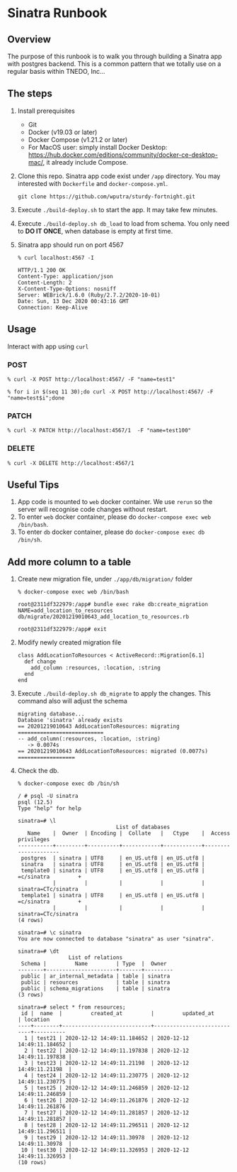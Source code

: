 # Sinatra Runbook


## Overview
The purpose of this runbook is to walk you through building a Sinatra app with postgres backend. This is a common pattern that we totally use on a regular basis within TNEDO, Inc...


## The steps
1. Install prerequisites
    * Git
    * Docker (v19.03 or later)
    * Docker Compose (v1.21.2 or later)
    * For MacOS user: simply install Docker Desktop: https://hub.docker.com/editions/community/docker-ce-desktop-mac/, it already include Compose.

2. Clone this repo. Sinatra app code exist under `/app` directory. You may interested with `Dockerfile` and `docker-compose.yml`.
   ```
   git clone https://github.com/wputra/sturdy-fortnight.git
   ```
3. Execute `./build-deploy.sh` to start the app. It may take few minutes.

4. Execute `./build-deploy.sh db_load` to load from schema. You only need to **DO IT ONCE**, when database is empty at first time.

5. Sinatra app should run on port 4567
   ```
   % curl localhost:4567 -I

   HTTP/1.1 200 OK
   Content-Type: application/json
   Content-Length: 2
   X-Content-Type-Options: nosniff
   Server: WEBrick/1.6.0 (Ruby/2.7.2/2020-10-01)
   Date: Sun, 13 Dec 2020 00:43:16 GMT
   Connection: Keep-Alive
   ```


## Usage
Interact with app using `curl`

### POST
```
% curl -X POST http://localhost:4567/ -F "name=test1"

% for i in $(seq 11 30);do curl -X POST http://localhost:4567/ -F "name=test$i";done
```

### PATCH
```
% curl -X PATCH http://localhost:4567/1  -F "name=test100"
```

### DELETE
```
% curl -X DELETE http://localhost:4567/1
```


## Useful Tips
1. App code is mounted to `web` docker container. We use `rerun` so the server will recognise code changes without restart.
2. To enter `web` docker container, please do `docker-compose exec web /bin/bash`.
3. To enter `db` docker container, please do `docker-compose exec db /bin/sh`.

## Add more column to a table
1. Create new migration file, under `./app/db/migration/` folder
   ```
   % docker-compose exec web /bin/bash

   root@2311df322979:/app# bundle exec rake db:create_migration NAME=add_location_to_resources
   db/migrate/20201219010643_add_location_to_resources.rb

   root@2311df322979:/app# exit
   ```
2. Modify newly created migration file
   ```
   class AddLocationToResources < ActiveRecord::Migration[6.1]
     def change
       add_column :resources, :location, :string
     end
   end
   ```
3. Execute `./build-deploy.sh db_migrate` to apply the changes. This command also will adjust the schema
   ```
   migrating database...
   Database 'sinatra' already exists
   == 20201219010643 AddLocationToResources: migrating ===========================
   -- add_column(:resources, :location, :string)
      -> 0.0074s
   == 20201219010643 AddLocationToResources: migrated (0.0077s) ==================
   ```
4. Check the db.
   ```
   % docker-compose exec db /bin/sh

   / # psql -U sinatra
   psql (12.5)
   Type "help" for help

   sinatra=# \l
                                  List of databases
      Name    |  Owner  | Encoding |  Collate   |   Ctype    |  Access privileges
   -----------+---------+----------+------------+------------+---------------------
    postgres  | sinatra | UTF8     | en_US.utf8 | en_US.utf8 |
    sinatra   | sinatra | UTF8     | en_US.utf8 | en_US.utf8 |
    template0 | sinatra | UTF8     | en_US.utf8 | en_US.utf8 | =c/sinatra         +
              |         |          |            |            | sinatra=CTc/sinatra
    template1 | sinatra | UTF8     | en_US.utf8 | en_US.utf8 | =c/sinatra         +
              |         |          |            |            | sinatra=CTc/sinatra
   (4 rows)

   sinatra=# \c sinatra
   You are now connected to database "sinatra" as user "sinatra".

   sinatra=# \dt
                   List of relations
    Schema |         Name         | Type  |  Owner
   --------+----------------------+-------+---------
    public | ar_internal_metadata | table | sinatra
    public | resources            | table | sinatra
    public | schema_migrations    | table | sinatra
   (3 rows)

   sinatra=# select * from resources;
    id |  name  |         created_at         |         updated_at         | location
   ----+--------+----------------------------+----------------------------+----------
     1 | test21 | 2020-12-12 14:49:11.184652 | 2020-12-12 14:49:11.184652 |
     2 | test22 | 2020-12-12 14:49:11.197838 | 2020-12-12 14:49:11.197838 |
     3 | test23 | 2020-12-12 14:49:11.21198  | 2020-12-12 14:49:11.21198  |
     4 | test24 | 2020-12-12 14:49:11.230775 | 2020-12-12 14:49:11.230775 |
     5 | test25 | 2020-12-12 14:49:11.246859 | 2020-12-12 14:49:11.246859 |
     6 | test26 | 2020-12-12 14:49:11.261876 | 2020-12-12 14:49:11.261876 |
     7 | test27 | 2020-12-12 14:49:11.281857 | 2020-12-12 14:49:11.281857 |
     8 | test28 | 2020-12-12 14:49:11.296511 | 2020-12-12 14:49:11.296511 |
     9 | test29 | 2020-12-12 14:49:11.30978  | 2020-12-12 14:49:11.30978  |
    10 | test30 | 2020-12-12 14:49:11.326953 | 2020-12-12 14:49:11.326953 |
   (10 rows)
   ```
